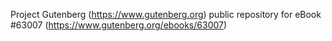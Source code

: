 Project Gutenberg (https://www.gutenberg.org) public repository for
eBook #63007 (https://www.gutenberg.org/ebooks/63007)
